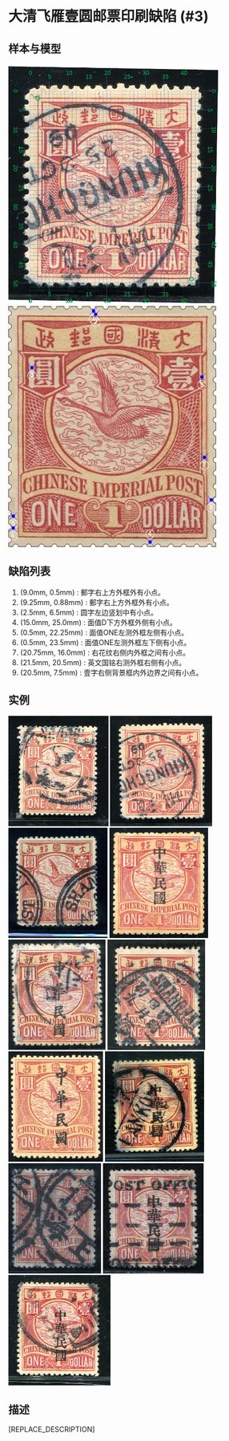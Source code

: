 # 大清飞雁壹圆邮票印刷缺陷 (#3)

## 样本与模型
<img src="sampling.png" height=480/> <img src="model.png" height=480/>

## 缺陷列表
1. (9.0mm, 0.5mm) :  郵字右上方外框外有小点。
1. (9.25mm, 0.88mm) :  郵字右上方外框外有小点。
1. (2.5mm, 6.5mm) :  圆字左边竖划中有小点。
1. (15.0mm, 25.0mm) :  面值D下方外框外侧有小点。
1. (0.5mm, 22.25mm) :  面值ONE左测外框左侧有小点。
1. (0.5mm, 23.5mm) :  面值ONE左测外框左下侧有小点。
1. (20.75mm, 16.0mm) :  右花纹右侧内外框之间有小点。
1. (21.5mm, 20.5mm) :  英文国铭右测外框右侧有小点。
1. (20.5mm, 7.5mm) :  壹字右侧背景框内外边界之间有小点。


## 实例
<img src="136824010A.jpg" height=220/> <img src="163524084A.jpg" height=220/> <img src="2008-12-17_00024307021A.jpg" height=220/> <img src="2011-04-24_00042853009A.jpg" height=220/> <img src="2012-04-22_00060343145A.jpg" height=220/> <img src="2012-06-16_00063446006A.jpg" height=220/> <img src="2012-07-01_00065010014A.jpg" height=220/> <img src="2012-07-08_00060918023A.jpg" height=220/> <img src="2015-02-23_00170798008A.jpg" height=220/> <img src="2015-05-18_00177549071A.jpg" height=220/> <img src="2015-11-25_00190706017A.jpg" height=220/> 


## 描述
[REPLACE_DESCRIPTION]
